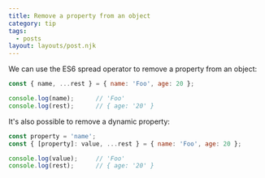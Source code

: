 ```yaml
---
title: Remove a property from an object
category: tip
tags:
  - posts
layout: layouts/post.njk
---
```


We can use the ES6 spread operator to remove a property from an object:

```js
const { name, ...rest } = { name: 'Foo', age: 20 };

console.log(name);      // 'Foo'
console.log(rest);      // { age: '20' }
```

It's also possible to remove a dynamic property:

```js
const property = 'name';
const { [property]: value, ...rest } = { name: 'Foo', age: 20 };

console.log(value);     // 'Foo'
console.log(rest);      // { age: '20' }
```